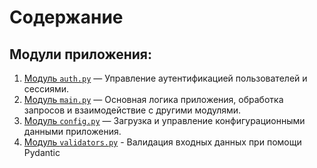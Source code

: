 # Содержание


## Модули приложения:

1. [Модуль `auth.py`](auth.md) — Управление аутентификацией пользователей и сессиями.
2. [Модуль `main.py`](main.md) — Основная логика приложения, обработка запросов и взаимодействие с другими модулями.
3. [Модуль `config.py`](config.md) — Загрузка и управление конфигурационными данными приложения.
4. [Модуль `validators.py`](validators.md) - Валидация входных данных при помощи Pydantic

